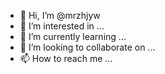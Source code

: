 - 👋 Hi, I’m @mrzhjyw
- 👀 I’m interested in ...
- 🌱 I’m currently learning ...
- 💞️ I’m looking to collaborate on ...
- 📫 How to reach me ...

<!---
mrzhjyw/mrzhjyw is a ✨ special ✨ repository because its `README.md` (this file) appears on your GitHub profile.
You can click the Preview link to take a look at your changes.
--->
